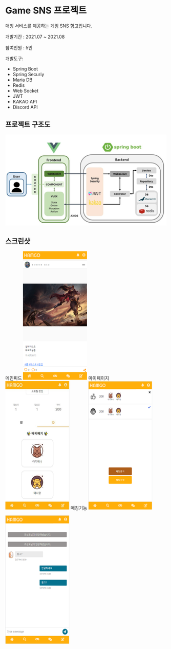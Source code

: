 # Game SNS 프로젝트

매칭 서비스를 제공하는 게임 SNS 함고입니다.



개발기간 : 2021.07 ~ 2021.08

참여인원 : 5인 

개발도구:

- Spring Boot
- Spring Securiy
- Maria DB
- Redis
- Web Socket
- JWT
- KAKAO API
- Discord API



## 프로젝트 구조도

![구조도](./img/구조도.jpg)

## 스크린샷
메인피드
<img src="./img/메인피드.png" width="200" height="400"/>
마이페이지
<img src="./img/마이페이지.jpg" width="200" height="400"/>
매칭기능
<img src="./img/매칭페이지.png" width="200" height="400"/>

<img src="./img/채팅.png" width="200" height="400"/>
